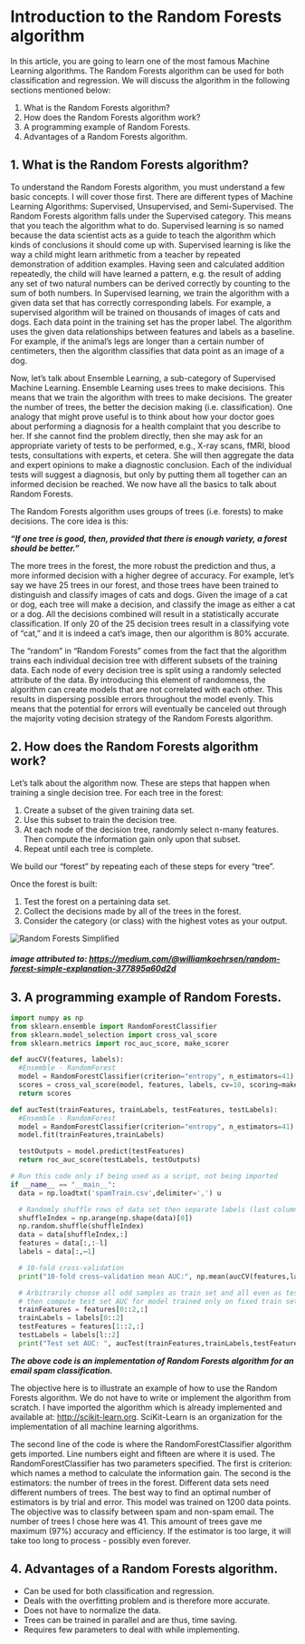 # Introduction to the Random Forests algorithm
In this article, you are going to learn one of the most famous Machine Learning algorithms. The Random Forests algorithm can be used for both classification and regression. We will discuss the algorithm in the following sections mentioned below:

1. What is the Random Forests algorithm?
2. How does the Random Forests algorithm work?
3. A programming example of Random Forests.
4. Advantages of a Random Forests algorithm.

## 1. What is the Random Forests algorithm?
To understand the Random Forests algorithm, you must understand a few basic concepts. I will cover those first. There are different types of Machine Learning Algorithms: Supervised, Unsupervised, and Semi-Supervised. The Random Forests algorithm falls under the Supervised category. This means that you teach the algorithm what to do. Supervised learning is so named because the data scientist acts as a guide to teach the algorithm which kinds of conclusions it should come up with. Supervised learning is like the way a child might learn arithmetic from a teacher by repeated demonstration of addition examples. Having seen and calculated addition repeatedly, the child will have learned a pattern, e.g. the result of adding any set of two natural numbers can be derived correctly by counting to the sum of both numbers. In Supervised learning, we train the algorithm with a given data set that has correctly corresponding labels. For example, a supervised algorithm will be trained on thousands of images of cats and dogs. Each data point in the training set has the proper label. The algorithm uses the given data relationships between features and labels as a baseline. For example, if the animal’s legs are longer than a certain number of centimeters, then the algorithm classifies that data point as an image of a dog.

Now, let’s talk about Ensemble Learning, a sub-category of Supervised Machine Learning. Ensemble Learning uses trees to make decisions. This means that we train the algorithm with trees to make decisions. The greater the number of trees, the better the decision making (i.e. classification). One analogy that might prove useful is to think about how your doctor goes about performing a diagnosis for a health complaint that you describe to her. If she cannot find the problem directly, then she may ask for an appropriate variety of tests to be performed, e.g., X-ray scans, fMRI, blood tests, consultations with experts, et cetera. She will then aggregate the data and expert opinions to make a diagnostic conclusion. Each of the individual tests will suggest a diagnosis, but only by putting them all together can an informed decision be reached. We now have all the basics to talk about Random Forests.

The Random Forests algorithm uses groups of trees (i.e. forests) to make decisions. The core idea is this:


_**“If one tree is good, then, provided that there is enough variety,  a forest should be better.”**_


The more trees in the forest, the more robust the prediction and thus, a more informed decision with a higher degree of accuracy. For example, let’s say we have 25 trees in our forest, and those trees have been trained to distinguish and classify images of cats and dogs. Given the image of a cat or dog, each tree will make a decision, and classify the image as either a cat or a dog. All the decisions combined will result in a statistically accurate classification. If only 20 of the 25 decision trees result in a classifying vote of “cat,” and it is indeed a cat’s image, then our algorithm is 80% accurate.

The “random” in “Random Forests” comes from the fact that the algorithm trains each individual decision tree with different subsets of the training data. Each node of every decision tree is split using a randomly selected attribute of the data. By introducing this element of randomness, the algorithm can create models that are not correlated with each other. This results in dispersing possible errors throughout the model evenly. This means that the potential for errors will eventually be canceled out through the majority voting decision strategy of the Random Forests algorithm.

## 2. How does the Random Forests algorithm work?
Let’s talk about the algorithm now. These are steps that happen when training a single decision tree. For each tree in the forest:

1. Create a subset of the given training data set.
2. Use this subset to train the decision tree.
3. At each node of the decision tree, randomly select n-many features. Then compute the information gain only upon that subset.
4. Repeat until each tree is complete.

We build our “forest” by repeating each of these steps for every “tree”.

Once the forest is built:

1. Test the forest on a pertaining data set.
2. Collect the decisions made by all of the trees in the forest.
3. Consider the category (or class) with the highest votes as your output.

![Random Forests Simplified](https://cdn-images-1.medium.com/max/800/1*i0o8mjFfCn-uD79-F1Cqkw.png)
##### image attributed to: https://medium.com/@williamkoehrsen/random-forest-simple-explanation-377895a60d2d

## 3. A programming example of Random Forests.

```py
import numpy as np
from sklearn.ensemble import RandomForestClassifier
from sklearn.model_selection import cross_val_score
from sklearn.metrics import roc_auc_score, make_scorer

def aucCV(features, labels):
  #Ensemble - RandomForest
  model = RandomForestClassifier(criterion="entropy", n_estimators=41)
  scores = cross_val_score(model, features, labels, cv=10, scoring=make_scorer(roc_auc_score))
  return scores

def aucTest(trainFeatures, trainLabels, testFeatures, testLabels):
  #Ensemble - RandomForest
  model = RandomForestClassifier(criterion="entropy", n_estimators=41)
  model.fit(trainFeatures,trainLabels)

  testOutputs = model.predict(testFeatures)
  return roc_auc_score(testLabels, testOutputs)

# Run this code only if being used as a script, not being imported
if __name__ == "__main__":
  data = np.loadtxt('spamTrain.csv',delimiter=',') u

  # Randomly shuffle rows of data set then separate labels (last column)
  shuffleIndex = np.arange(np.shape(data)[0])
  np.random.shuffle(shuffleIndex)
  data = data[shuffleIndex,:]
  features = data[:,:-l]
  labels = data[:,—1]

  # 10-fold cross-validation
  print("10-fold cross—validation mean AUC:", np.mean(aucCV(features,labels)))

  # Arbitrarily choose all odd samples as train set and all even as test set
  # then compute test set AUC for model trained only on fixed train set
  trainFeatures = features[0::2,:]
  trainLabels = labels[0::2]
  testFeatures = features[1::2,:]
  testLabels = labels[l::2]
  print("Test set AUC: ", aucTest(trainFeatures,trainLabels,testFeatures,testLabels))
```

_**The above code is an implementation of Random Forests algorithm for an email spam classification.**_

The objective here is to illustrate an example of how to use the Random Forests algorithm. We do not have to write or implement the algorithm from scratch. I have imported the algorithm which is already implemented and available at: http://scikit-learn.org. SciKit-Learn is an organization for the implementation of all machine learning algorithms.

The second line of the code is where the RandomForestClassifier algorithm gets imported. Line numbers eight and fifteen are where it is used. The RandomForestClassifier has two parameters specified. The first is criterion: which names a method to calculate the information gain. The second is the estimators: the number of trees in the forest. Different data sets need different numbers of trees. The best way to find an optimal number of estimators is by trial and error. This model was trained on 1200 data points. The objective was to classify between spam and non-spam email. The number of trees I chose here was 41. This amount of trees gave me maximum (97%) accuracy and efficiency. If the estimator is too large, it will take too long to process - possibly even forever.


## 4. Advantages of a Random Forests algorithm.

- Can be used for both classification and regression.
- Deals with the overfitting problem and is therefore more accurate.
- Does not have to normalize the data.
- Trees can be trained in parallel and are thus, time saving.
- Requires few parameters to deal with while implementing.
